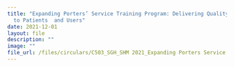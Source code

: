 ```yaml
---
title: "Expanding Porters’ Service Training Program: Delivering Quality Service
  to Patients  and Users"
date: 2021-12-01
layout: file
description: ""
image: ""
file_url: /files/circulars/C503_SGH_SHM 2021_Expanding Porters Service Training Program.pdf
---
```

